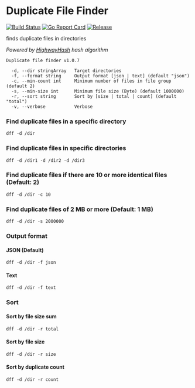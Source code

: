 # Duplicate File Finder

[![Build Status](https://travis-ci.com/devplayg/dff.svg?branch=master)](https://travis-ci.com/devplayg/dff)
[![Go Report Card](https://goreportcard.com/badge/github.com/devplayg/dff)](https://goreportcard.com/report/github.com/devplayg/dff)
[![Release](https://img.shields.io/github/release/devplayg/dff.svg)](https://github.com/devplayg/dff/releases)

finds duplicate files in directories

*Powered by [HighwayHash](https://github.com/google/highwayhash) hash algorithm*

    Duplicate file finder v1.0.7
    
      -d, --dir stringArray   Target directories
      -f, --format string     Output format [json | text] (default "json")
      -c, --min-count int     Minimum number of files in file group (default 2)
      -s, --min-size int      Minimum file size (Byte) (default 1000000)
      -r, --sort string       Sort by [size | total | count] (default "total")
      -v, --verbose           Verbose


### Find duplicate files in a specific directory 

    dff -d /dir
    
### Find duplicate files in specific directories

    dff -d /dir1 -d /dir2 -d /dir3
    
### Find duplicate files if there are 10 or more identical files (Default: 2)

    dff -d /dir -c 10
    
### Find duplicate files of 2 MB or more (Default: 1 MB)

    dff -d /dir -s 2000000 
    
### Output format

#### JSON (Default)
    
    dff -d /dir -f json

#### Text
    
    dff -d /dir -f text

### Sort

#### Sort by file size sum

    dff -d /dir -r total

#### Sort by file size
 
    dff -d /dir -r size
    
#### Sort by duplicate count    
    
    dff -d /dir -r count
    
    

